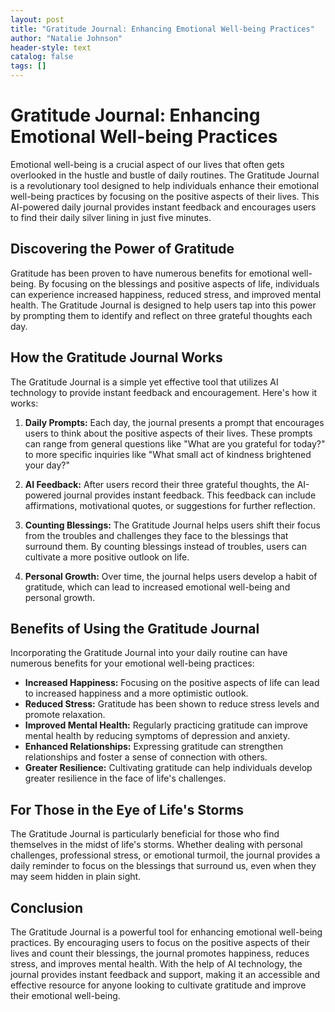 ```yaml
---
layout: post
title: "Gratitude Journal: Enhancing Emotional Well-being Practices"
author: "Natalie Johnson"
header-style: text
catalog: false
tags: []
---
```


# Gratitude Journal: Enhancing Emotional Well-being Practices

Emotional well-being is a crucial aspect of our lives that often gets overlooked in the hustle and bustle of daily routines. The Gratitude Journal is a revolutionary tool designed to help individuals enhance their emotional well-being practices by focusing on the positive aspects of their lives. This AI-powered daily journal provides instant feedback and encourages users to find their daily silver lining in just five minutes.

## Discovering the Power of Gratitude

Gratitude has been proven to have numerous benefits for emotional well-being. By focusing on the blessings and positive aspects of life, individuals can experience increased happiness, reduced stress, and improved mental health. The Gratitude Journal is designed to help users tap into this power by prompting them to identify and reflect on three grateful thoughts each day.

## How the Gratitude Journal Works

The Gratitude Journal is a simple yet effective tool that utilizes AI technology to provide instant feedback and encouragement. Here's how it works:

1. **Daily Prompts:** Each day, the journal presents a prompt that encourages users to think about the positive aspects of their lives. These prompts can range from general questions like "What are you grateful for today?" to more specific inquiries like "What small act of kindness brightened your day?"

2. **AI Feedback:** After users record their three grateful thoughts, the AI-powered journal provides instant feedback. This feedback can include affirmations, motivational quotes, or suggestions for further reflection.

3. **Counting Blessings:** The Gratitude Journal helps users shift their focus from the troubles and challenges they face to the blessings that surround them. By counting blessings instead of troubles, users can cultivate a more positive outlook on life.

4. **Personal Growth:** Over time, the journal helps users develop a habit of gratitude, which can lead to increased emotional well-being and personal growth.

## Benefits of Using the Gratitude Journal

Incorporating the Gratitude Journal into your daily routine can have numerous benefits for your emotional well-being practices:

- **Increased Happiness:** Focusing on the positive aspects of life can lead to increased happiness and a more optimistic outlook.
- **Reduced Stress:** Gratitude has been shown to reduce stress levels and promote relaxation.
- **Improved Mental Health:** Regularly practicing gratitude can improve mental health by reducing symptoms of depression and anxiety.
- **Enhanced Relationships:** Expressing gratitude can strengthen relationships and foster a sense of connection with others.
- **Greater Resilience:** Cultivating gratitude can help individuals develop greater resilience in the face of life's challenges.

## For Those in the Eye of Life's Storms

The Gratitude Journal is particularly beneficial for those who find themselves in the midst of life's storms. Whether dealing with personal challenges, professional stress, or emotional turmoil, the journal provides a daily reminder to focus on the blessings that surround us, even when they may seem hidden in plain sight.

## Conclusion

The Gratitude Journal is a powerful tool for enhancing emotional well-being practices. By encouraging users to focus on the positive aspects of their lives and count their blessings, the journal promotes happiness, reduces stress, and improves mental health. With the help of AI technology, the journal provides instant feedback and support, making it an accessible and effective resource for anyone looking to cultivate gratitude and improve their emotional well-being.